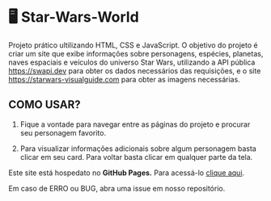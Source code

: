 # 🖥️ Star-Wars-World
Projeto prático ultilizando HTML, CSS e JavaScript. O objetivo do projeto é criar um site que exibe informações sobre personagens, espécies, planetas, naves espaciais e veículos do universo Star Wars, utilizando a API pública https://swapi.dev para obter os dados necessários das requisições, e o site https://starwars-visualguide.com para obter as imagens necessárias.

## COMO USAR?

1. Fique a vontade para navegar entre as páginas do projeto e procurar seu personagem favorito.

2. Para visualizar informações adicionais sobre algum personagem basta clicar em seu card. Para voltar basta clicar em qualquer parte da tela.

Este site está hospedato no **GitHub Pages.** Para acessá-lo [clique aqui]().

Em caso de ERRO ou BUG, abra uma issue em nosso repositório.
